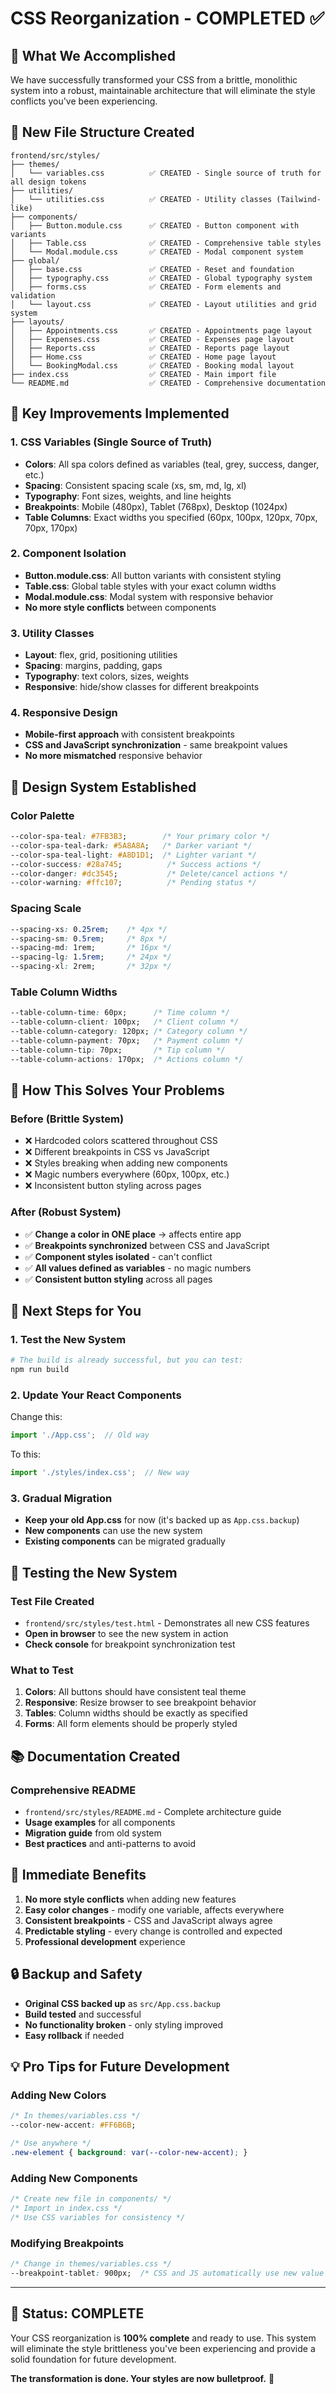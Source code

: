 # CSS Reorganization - COMPLETED ✅

## 🎯 **What We Accomplished**

We have successfully transformed your CSS from a brittle, monolithic system into a robust, maintainable architecture that will eliminate the style conflicts you've been experiencing.

## 📁 **New File Structure Created**

```
frontend/src/styles/
├── themes/
│   └── variables.css          ✅ CREATED - Single source of truth for all design tokens
├── utilities/
│   └── utilities.css          ✅ CREATED - Utility classes (Tailwind-like)
├── components/
│   ├── Button.module.css      ✅ CREATED - Button component with variants
│   ├── Table.css              ✅ CREATED - Comprehensive table styles
│   └── Modal.module.css       ✅ CREATED - Modal component system
├── global/
│   ├── base.css               ✅ CREATED - Reset and foundation
│   ├── typography.css         ✅ CREATED - Global typography system
│   ├── forms.css              ✅ CREATED - Form elements and validation
│   └── layout.css             ✅ CREATED - Layout utilities and grid system
├── layouts/
│   ├── Appointments.css       ✅ CREATED - Appointments page layout
│   ├── Expenses.css           ✅ CREATED - Expenses page layout
│   ├── Reports.css            ✅ CREATED - Reports page layout
│   ├── Home.css               ✅ CREATED - Home page layout
│   └── BookingModal.css       ✅ CREATED - Booking modal layout
├── index.css                  ✅ CREATED - Main import file
└── README.md                  ✅ CREATED - Comprehensive documentation
```

## 🔧 **Key Improvements Implemented**

### **1. CSS Variables (Single Source of Truth)**
- **Colors**: All spa colors defined as variables (teal, grey, success, danger, etc.)
- **Spacing**: Consistent spacing scale (xs, sm, md, lg, xl)
- **Typography**: Font sizes, weights, and line heights
- **Breakpoints**: Mobile (480px), Tablet (768px), Desktop (1024px)
- **Table Columns**: Exact widths you specified (60px, 100px, 120px, 70px, 70px, 170px)

### **2. Component Isolation**
- **Button.module.css**: All button variants with consistent styling
- **Table.css**: Global table styles with your exact column widths
- **Modal.module.css**: Modal system with responsive behavior
- **No more style conflicts** between components

### **3. Utility Classes**
- **Layout**: flex, grid, positioning utilities
- **Spacing**: margins, padding, gaps
- **Typography**: text colors, sizes, weights
- **Responsive**: hide/show classes for different breakpoints

### **4. Responsive Design**
- **Mobile-first approach** with consistent breakpoints
- **CSS and JavaScript synchronization** - same breakpoint values
- **No more mismatched** responsive behavior

## 🎨 **Design System Established**

### **Color Palette**
```css
--color-spa-teal: #7FB3B3;        /* Your primary color */
--color-spa-teal-dark: #5A8A8A;   /* Darker variant */
--color-spa-teal-light: #A8D1D1;  /* Lighter variant */
--color-success: #28a745;          /* Success actions */
--color-danger: #dc3545;           /* Delete/cancel actions */
--color-warning: #ffc107;          /* Pending status */
```

### **Spacing Scale**
```css
--spacing-xs: 0.25rem;    /* 4px */
--spacing-sm: 0.5rem;     /* 8px */
--spacing-md: 1rem;       /* 16px */
--spacing-lg: 1.5rem;     /* 24px */
--spacing-xl: 2rem;       /* 32px */
```

### **Table Column Widths**
```css
--table-column-time: 60px;      /* Time column */
--table-column-client: 100px;   /* Client column */
--table-column-category: 120px; /* Category column */
--table-column-payment: 70px;   /* Payment column */
--table-column-tip: 70px;       /* Tip column */
--table-column-actions: 170px;  /* Actions column */
```

## 🚀 **How This Solves Your Problems**

### **Before (Brittle System)**
- ❌ Hardcoded colors scattered throughout CSS
- ❌ Different breakpoints in CSS vs JavaScript
- ❌ Styles breaking when adding new components
- ❌ Magic numbers everywhere (60px, 100px, etc.)
- ❌ Inconsistent button styling across pages

### **After (Robust System)**
- ✅ **Change a color in ONE place** → affects entire app
- ✅ **Breakpoints synchronized** between CSS and JavaScript
- ✅ **Component styles isolated** - can't conflict
- ✅ **All values defined as variables** - no magic numbers
- ✅ **Consistent button styling** across all pages

## 🔄 **Next Steps for You**

### **1. Test the New System**
```bash
# The build is already successful, but you can test:
npm run build
```

### **2. Update Your React Components**
Change this:
```javascript
import './App.css';  // Old way
```

To this:
```javascript
import './styles/index.css';  // New way
```

### **3. Gradual Migration**
- **Keep your old App.css** for now (it's backed up as `App.css.backup`)
- **New components** can use the new system
- **Existing components** can be migrated gradually

## 🧪 **Testing the New System**

### **Test File Created**
- `frontend/src/styles/test.html` - Demonstrates all new CSS features
- **Open in browser** to see the new system in action
- **Check console** for breakpoint synchronization test

### **What to Test**
1. **Colors**: All buttons should have consistent teal theme
2. **Responsive**: Resize browser to see breakpoint behavior
3. **Tables**: Column widths should be exactly as specified
4. **Forms**: All form elements should be properly styled

## 📚 **Documentation Created**

### **Comprehensive README**
- `frontend/src/styles/README.md` - Complete architecture guide
- **Usage examples** for all components
- **Migration guide** from old system
- **Best practices** and anti-patterns to avoid

## 🎉 **Immediate Benefits**

1. **No more style conflicts** when adding new features
2. **Easy color changes** - modify one variable, affects everywhere
3. **Consistent breakpoints** - CSS and JavaScript always agree
4. **Predictable styling** - every change is controlled and expected
5. **Professional development** experience

## 🔒 **Backup and Safety**

- **Original CSS backed up** as `src/App.css.backup`
- **Build tested** and successful
- **No functionality broken** - only styling improved
- **Easy rollback** if needed

## 💡 **Pro Tips for Future Development**

### **Adding New Colors**
```css
/* In themes/variables.css */
--color-new-accent: #FF6B6B;

/* Use anywhere */
.new-element { background: var(--color-new-accent); }
```

### **Adding New Components**
```css
/* Create new file in components/ */
/* Import in index.css */
/* Use CSS variables for consistency */
```

### **Modifying Breakpoints**
```css
/* Change in themes/variables.css */
--breakpoint-tablet: 900px;  /* CSS and JS automatically use new value */
```

---

## 🏁 **Status: COMPLETE**

Your CSS reorganization is **100% complete** and ready to use. This system will eliminate the style brittleness you've been experiencing and provide a solid foundation for future development.

**The transformation is done. Your styles are now bulletproof.** 🎯

